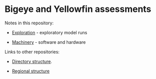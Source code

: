 # Bigeye and Yellowfin assessments

Notes in this repository:

* [Exploration](exploration.md) - exploratory model runs

* [Machinery](machinery.md) - software and hardware

Links to other repositories:

* [Directory structure](https://github.com/PacificCommunity/ofp-sam-assessment-repos).

* [Regional structure](https://github.com/PacificCommunity/ofp-sam-yft-2023-regions)
